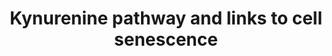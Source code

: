 ---
annotations:
- type: Pathway Ontology
  value: cellular senescence pathway
- type: Pathway Ontology
  value: kynurenine metabolic pathway
authors:
- Soniaa.balan
- Egonw
- Khanspers
- Eweitz
- Fehrhart
- Finterly
description: The kynurenine pathway is the major path for Tryptophan (Trp) breakdown
  (Castro-Portuguez & Sutphin, 2020; Dalton et al.,2020; Kondrikov et al., 2020; Li,
  Oxenkrug & Yang, 2017; Lindquist et al., 2020; Lugo-Huitron et al., 2013; Oxenkrug,
  2011; Platten et al., 2019; Savitz, 2019; Soegdrageret al., 2019; Tan & Guillemin,
  2019). The kynurenine (Kyn)/Trp ratio is proposed to be an accurate indicator of
  biological age as well as an indicator of risk for age-related diseases (Castro-Portuguez
  & Sutphin, 2020;  Li et al., 2017; Lindquist et al., 2020; Oxenkrug, 2011; Platten
  et al., 2019; Savitz, 2019; Soegdrageret al., 2019).    The first and also rate-limiting
  enzymes that determine rate of Trp conversion into N-formylkynurenine and further
  on into Kyn are tryptophan-2,3-dioxygenase (TDO) and indoleamine-2,3-dioxygenase
  (IDO), out of which the IDO isoform IDO1 is the most important (Castro-Portuguez
  & Sutphin, 2020; Dalton et al.,2020;  Li et al., 2017; Lindquist et al., 2020; Lugo-Huitron
  et al., 2013; Minhas et al., 2018; Oxenkrug, 2011; Platten et al., 2019; Savitz,
  2019; Soegdrageret al., 2019; Tan & Guillemin, 2019). This catalytic enzyme is activated
  by pro-inflammatory cytokines such as interleukins, interferons gamma and beta or
  the aryl hydrocarbon receptor (AhR) (Castro-Portuguez & Sutphin, 2020; Dalton et
  al.,2020; Kondrikov et al., 2020; Li et al., 2017; Lindquist et al., 2020; Lugo-Huitron
  et al., 2013; Oxenkrug, 2011; Platten et al., 2019; Savitz, 2019; Soegdrageret al.,
  2019; Tan & Guillemin, 2019).    Next, N-formylkynurenine is converted either into
  kynurenic acid by a kynurenine aminotransferase (KAT), anthranilic acid by kynureninase
  or, into Kyn by formidase (AFMID) (Castro-Portuguez & Sutphin, 2020). Kyn can alter
  the regulation of cell cycle and proliferation and induce oxidative stress through
  by inducing the transcription of multiple miRNAs (Dalton et al., 2020),  activating
  the p53/p21 pathway (Kondrikov et al., 2020) and  binding to AhR, resulting in a
  positive feedback loop, while further promoting oxidative stress (Castro-Portuguez
  & Sutphin, Dalton et al., 2020; 2020, Kondrikov et al., 2020).    Kyn is further
  converted into 3-hydroxykynurenine (3HK) by kynurenine monooxygenase (KMO), then
  Kynureninase converts 3HK into 3-hydroxyanthranilic acid (3HAA) and then into 2-amino-3-carboxymuconate-6-semialdehyde
  (ACMSA) (Castro-Portuguez & Sutphin, 2020, Lindquist et al., 2020; Lugo-Huitron
  et al., 2013; Platten et al., 2019; Savitz, 2019; Tan & Guillemin, 2019). 3-HK can
  alternatively be converted into xanthurenic acid, a metabolite that modulates the
  tetrahydrobiopterin (BH4) pathway,(Tan & Guillemin, 2019). 3HAA can be converted
  either into quinolinic acid and from there enter the de novo NAD synthesis due to
  the enzymatic action of nicotinate-nucleotide pyrophosphorylase (QPRT), or it can
  be converted into 2-aminomuconate-6-semialdehyde (AMSA) which can be converted into
  glutaryl-CoA and enter the TCA cycle and glycolysis (Castro-Portuguez & Sutphin,
  2020; Lindquist et al., 2020; Lugo-Huitron et al., 2013; Platten et al., 2019; Savitz,
  2019; Tan & Guillemin, 2019).
last-edited: 2021-06-22
organisms:
- Homo sapiens
redirect_from:
- /index.php/Pathway:WP5044
- /instance/WP5044
schema-jsonld:
- '@context': https://schema.org/
  '@id': https://wikipathways.github.io/pathways/WP5044.html
  '@type': Dataset
  creator:
    '@type': Organization
    name: WikiPathways
  description: The kynurenine pathway is the major path for Tryptophan (Trp) breakdown
    (Castro-Portuguez & Sutphin, 2020; Dalton et al.,2020; Kondrikov et al., 2020;
    Li, Oxenkrug & Yang, 2017; Lindquist et al., 2020; Lugo-Huitron et al., 2013;
    Oxenkrug, 2011; Platten et al., 2019; Savitz, 2019; Soegdrageret al., 2019; Tan
    & Guillemin, 2019). The kynurenine (Kyn)/Trp ratio is proposed to be an accurate
    indicator of biological age as well as an indicator of risk for age-related diseases
    (Castro-Portuguez & Sutphin, 2020;  Li et al., 2017; Lindquist et al., 2020; Oxenkrug,
    2011; Platten et al., 2019; Savitz, 2019; Soegdrageret al., 2019).    The first
    and also rate-limiting enzymes that determine rate of Trp conversion into N-formylkynurenine
    and further on into Kyn are tryptophan-2,3-dioxygenase (TDO) and indoleamine-2,3-dioxygenase
    (IDO), out of which the IDO isoform IDO1 is the most important (Castro-Portuguez
    & Sutphin, 2020; Dalton et al.,2020;  Li et al., 2017; Lindquist et al., 2020;
    Lugo-Huitron et al., 2013; Minhas et al., 2018; Oxenkrug, 2011; Platten et al.,
    2019; Savitz, 2019; Soegdrageret al., 2019; Tan & Guillemin, 2019). This catalytic
    enzyme is activated by pro-inflammatory cytokines such as interleukins, interferons
    gamma and beta or the aryl hydrocarbon receptor (AhR) (Castro-Portuguez & Sutphin,
    2020; Dalton et al.,2020; Kondrikov et al., 2020; Li et al., 2017; Lindquist et
    al., 2020; Lugo-Huitron et al., 2013; Oxenkrug, 2011; Platten et al., 2019; Savitz,
    2019; Soegdrageret al., 2019; Tan & Guillemin, 2019).    Next, N-formylkynurenine
    is converted either into kynurenic acid by a kynurenine aminotransferase (KAT),
    anthranilic acid by kynureninase or, into Kyn by formidase (AFMID) (Castro-Portuguez
    & Sutphin, 2020). Kyn can alter the regulation of cell cycle and proliferation
    and induce oxidative stress through by inducing the transcription of multiple
    miRNAs (Dalton et al., 2020),  activating the p53/p21 pathway (Kondrikov et al.,
    2020) and  binding to AhR, resulting in a positive feedback loop, while further
    promoting oxidative stress (Castro-Portuguez & Sutphin, Dalton et al., 2020; 2020,
    Kondrikov et al., 2020).    Kyn is further converted into 3-hydroxykynurenine
    (3HK) by kynurenine monooxygenase (KMO), then Kynureninase converts 3HK into 3-hydroxyanthranilic
    acid (3HAA) and then into 2-amino-3-carboxymuconate-6-semialdehyde (ACMSA) (Castro-Portuguez
    & Sutphin, 2020, Lindquist et al., 2020; Lugo-Huitron et al., 2013; Platten et
    al., 2019; Savitz, 2019; Tan & Guillemin, 2019). 3-HK can alternatively be converted
    into xanthurenic acid, a metabolite that modulates the tetrahydrobiopterin (BH4)
    pathway,(Tan & Guillemin, 2019). 3HAA can be converted either into quinolinic
    acid and from there enter the de novo NAD synthesis due to the enzymatic action
    of nicotinate-nucleotide pyrophosphorylase (QPRT), or it can be converted into
    2-aminomuconate-6-semialdehyde (AMSA) which can be converted into glutaryl-CoA
    and enter the TCA cycle and glycolysis (Castro-Portuguez & Sutphin, 2020; Lindquist
    et al., 2020; Lugo-Huitron et al., 2013; Platten et al., 2019; Savitz, 2019; Tan
    & Guillemin, 2019).
  keywords:
  - ''
  - eIF-2alpha
  - Crotonyl-CoA
  - TGFÎ²
  - TLR 4
  - Anthranilic acid
  - p53
  - NAD de novo
  - Glycolysis
  - KAT
  - AFMID
  - Kynurenic acid
  - IFNÎ²
  - Quinolinic acid
  - Serotonin/Melatonin
  - FOXO1
  - AhR
  - Liposaccharides
  - AMSA
  - Picolinic acid
  - IDO1 promoter
  - Kynureninase
  - Glutaconyl-CoA
  - miR-210-3p
  - ACMSA
  - glutaryl-coA
  - Coenzyme A
  - TDO
  - PGE2
  - Synthesis
  - TNF
  - Pathway
  - AhR Signaling
  - IDO1
  - Xanthurenic acid
  - BH4
  - miRNAs
  - GCN2
  - NOS
  - 3-HAA
  - KLF5
  - KMO
  - butanoyl-CoA
  - NAD+
  - Kynurenine
  - Tryptophan
  - miR-493-5p
  - N-Formylkynurenine
  - IL-1R
  - (S)-3-hydroxy-
  - TCA Cycle
  - IDO2
  - 'other '
  - QPRT
  - NAAD
  - 3-HAO
  - 3-HK
  - acetoacetyl-CoA
  - JNK Signaling
  - ACMSD
  - Acetyl-CoA
  - Melatonin
  - NAMN
  - IFNÎ³
  - Cinnavalininate
  - p21
  license: CC0
  name: Kynurenine pathway and links to cell senescence
seo: CreativeWork
title: Kynurenine pathway and links to cell senescence
wpid: WP5044
---